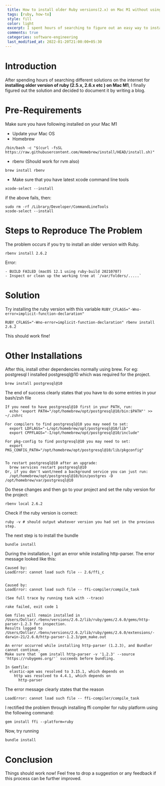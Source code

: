 ```yaml
---
 title: How to install older Ruby versions(2.x) on Mac M1 without using arch x86_64
 tags: [ruby, how-to]
 style: fill
 color: light
 excerpt: I spent hours of searching to figure out an easy way to install older versions of ruby on mac m1
 comments: true
 categories: software-engineering
 last_modified_at: 2022-01-20T21:00:00+05:30
---
```


# Introduction
After spending hours of searching different solutions on the internet for **installing older version of ruby (2.5.x, 
2.6.x etc ) on Mac M1**, I finally figured out the solution and decided to document it by writing a blog.


# Pre-Requirements
Make sure you have following installed on your Mac M1
- Update your Mac OS
- Homebrew
```
/bin/bash -c "$(curl -fsSL https://raw.githubusercontent.com/Homebrew/install/HEAD/install.sh)"
```
- rbenv (Should work for rvm also)
```
brew install rbenv
```

- Make sure that you have latest xcode command line tools
```
xcode-select --install
```
if the above fails, then:
```
sudo rm -rf /Library/Developer/CommandLineTools
xcode-select --install
```


# Steps to Reproduce The Problem
The problem occurs if you try to install an older version with Ruby.

```
rbenv install 2.6.2
```

Error:
```
- BUILD FAILED (macOS 12.1 using ruby-build 20210707)
- Inspect or clean up the working tree at `/var/folders/.....`
```

# Solution

Try installing the ruby version with this variable `RUBY_CFLAGS="-Wno-error=implicit-function-declaration"`


```
RUBY_CFLAGS="-Wno-error=implicit-function-declaration" rbenv install 2.6.2
```

This should work fine!

# Other Installations

After this, install other dependencies normally using brew. For eg: postgresql
I installed postgresql@10 which was required for the project. 

```
brew install postgresql@10
```

The end of success clearly states that you have to do some entries in your bash/zsh file

```
If you need to have postgresql@10 first in your PATH, run:
  echo 'export PATH="/opt/homebrew/opt/postgresql@10/bin:$PATH"' >> ~/.zshrc

For compilers to find postgresql@10 you may need to set:
  export LDFLAGS="-L/opt/homebrew/opt/postgresql@10/lib"
  export CPPFLAGS="-I/opt/homebrew/opt/postgresql@10/include"

For pkg-config to find postgresql@10 you may need to set:
  export PKG_CONFIG_PATH="/opt/homebrew/opt/postgresql@10/lib/pkgconfig"


To restart postgresql@10 after an upgrade:
  brew services restart postgresql@10
Or, if you don't want/need a background service you can just run:
  /opt/homebrew/opt/postgresql@10/bin/postgres -D /opt/homebrew/var/postgresql@10
```

Do these changes and then go to your project and set the ruby version for the project:

```
rbenv local 2.6.2
```
Check if the ruby version is correct:
```
ruby -v # should output whatever version you had set in the previous step.
```

The next step is to install the bundle

```
bundle install
```

During the installation, I got an error while installing http-parser. The error message looked
like this:

```
Caused by:
LoadError: cannot load such file -- 2.6/ffi_c


Caused by:
LoadError: cannot load such file -- ffi-compiler/compile_task

(See full trace by running task with --trace)

rake failed, exit code 1

Gem files will remain installed in /Users/Dollar/.rbenv/versions/2.6.2/lib/ruby/gems/2.6.0/gems/http-parser-1.2.3 for inspection.
Results logged to /Users/Dollar/.rbenv/versions/2.6.2/lib/ruby/gems/2.6.0/extensions/-darwin-21/2.6.0/http-parser-1.2.3/gem_make.out

An error occurred while installing http-parser (1.2.3), and Bundler cannot continue.
Make sure that `gem install http-parser -v '1.2.3' --source 'https://rubygems.org/'` succeeds before bundling.

In Gemfile:
  elastic-apm was resolved to 3.15.1, which depends on
    http was resolved to 4.4.1, which depends on
      http-parser
```

The error message clearly states that the reason
```
LoadError: cannot load such file -- ffi-compiler/compile_task
```

I rectified the problem through installing ffi compiler for ruby platform using the following 
command:

```
gem install ffi --platform=ruby
```

Now, try running

```
bundle install
```

# Conclusion
Things should work now! Feel free to drop a suggestion or any feedback if this process 
can be further improved. 
